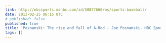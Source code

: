 ```yaml
---
link: http://nbcsports.msnbc.com/id/50877666/ns/sports-baseball/
date: 2013-02-25 06:16 UTC
# published: false
published: true
title: 'Posnanski: The rise and fall of A-Rod - Joe Posnanski- NBC Sports'
tags: []
---
```



